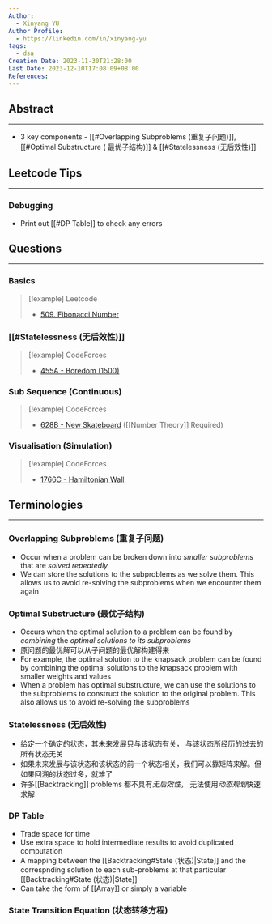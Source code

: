 ```yaml
---
Author:
  - Xinyang YU
Author Profile:
  - https://linkedin.com/in/xinyang-yu
tags:
  - dsa
Creation Date: 2023-11-30T21:28:00
Last Date: 2023-12-10T17:08:09+08:00
References: 
---
```

## Abstract
---
- 3 key components - [[#Overlapping Subproblems (重复子问题)]], [[#Optimal Substructure ( 最优子结构)]] & [[#Statelessness (无后效性)]]

## Leetcode Tips
---
### Debugging
- Print out [[#DP Table]] to check any errors

## Questions
---
### Basics
>[!example] Leetcode
>- [509. Fibonacci Number](https://leetcode.cn/problems/fibonacci-number/)


### [[#Statelessness (无后效性)]]
>[!example] CodeForces
>- [455A - Boredom (1500)](https://codeforces.com/problemset/problem/455/A)

### Sub Sequence (Continuous)
>[!example] CodeForces
>- [628B - New Skateboard](https://xy241-dsa.notion.site/B-New-Skateboard-99fcc366365b4a579fba2a1466cdf6a8?pvs=4) ([[Number Theory]] Required)




### Visualisation (Simulation)
>[!example] CodeForces
>- [1766C - Hamiltonian Wall](https://xy241-dsa.notion.site/1766C-Hamiltonian-Wall-4908ce5950ef4e9cbb0800225e20f65a?pvs=4)


## Terminologies 
---
### Overlapping Subproblems (重复子问题)
- Occur when a problem can be broken down into *smaller subproblems* that are *solved repeatedly*
- We can store the solutions to the subproblems as we solve them. This allows us to avoid re-solving the subproblems when we encounter them again
### Optimal Substructure (最优子结构)
- Occurs when the optimal solution to a problem can be found by *combining* the *optimal solutions to its subproblems*
- 原问题的最优解可以从子问题的最优解构建得来
- For example, the optimal solution to the knapsack problem can be found by combining the optimal solutions to the knapsack problem with smaller weights and values
- When a problem has optimal substructure, we can use the solutions to the subproblems to construct the solution to the original problem. This also allows us to avoid re-solving the subproblems
### Statelessness (无后效性)
- 给定一个确定的状态，其未来发展只与该状态有关， 与该状态所经历的过去的所有状态无关
- 如果未来发展与该状态和该状态的前一个状态相关，我们可以靠矩阵来解。但如果回溯的状态过多，就难了
- 许多[[Backtracking]] problems 都不具有*无后效性*， 无法使用*动态规划*快速求解
### DP Table
- Trade space for time
- Use extra space to hold intermediate results to avoid duplicated computation
- A mapping between the [[Backtracking#State (状态)|State]] and the correspnding solution to each sub-problems at that particular [[Backtracking#State (状态)|State]]
- Can take the form of [[Array]] or simply a variable
### State Transition Equation (状态转移方程)